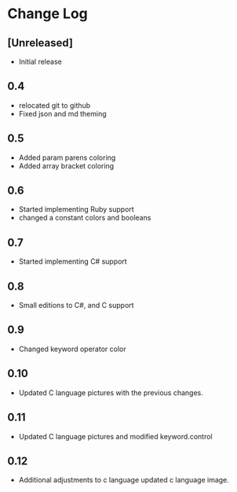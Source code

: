 # Change Log

## [Unreleased]
- Initial release
## 0.4
- relocated git to github
- Fixed json and md theming
## 0.5
- Added param parens coloring
- Added array bracket coloring
## 0.6
- Started implementing Ruby support
- changed a constant colors and booleans
## 0.7
- Started implementing C# support
## 0.8
- Small editions to C#, and C support
## 0.9
- Changed keyword operator color
## 0.10
- Updated C language pictures with the previous changes.
## 0.11
- Updated C language pictures and modified keyword.control
## 0.12
- Additional adjustments to c language updated c language image.